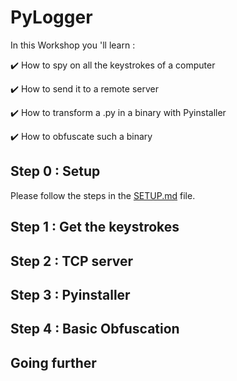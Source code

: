 # PyLogger
In this Workshop you 'll learn :

:heavy_check_mark: How to spy on all the keystrokes of a computer

:heavy_check_mark: How to send it to a remote server

:heavy_check_mark: How to transform a .py in a binary with Pyinstaller

:heavy_check_mark: How to obfuscate such a binary

## Step 0 : Setup
Please follow the steps in the [SETUP.md](./SETUP.md) file.

## Step 1 : Get the keystrokes

## Step 2 : TCP server

## Step 3 : Pyinstaller

## Step 4 : Basic Obfuscation

## Going further